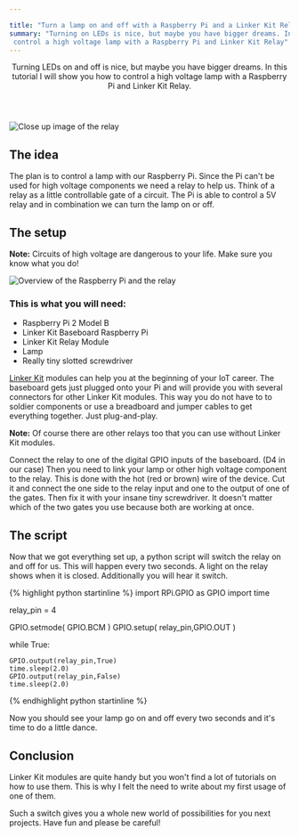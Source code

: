 ```yaml
---

title: "Turn a lamp on and off with a Raspberry Pi and a Linker Kit Relay"
summary: "Turning on LEDs is nice, but maybe you have bigger dreams. In this tutorial I will show you how to
 control a high voltage lamp with a Raspberry Pi and Linker Kit Relay"
---
```



<header>
Turning LEDs on and off is nice, but maybe you have bigger dreams. In this tutorial I will show you how to
 control a high voltage lamp with a Raspberry Pi and Linker Kit Relay.
</header>

<img  class="blogimage"  src="/images/blog/lamp_relay_close.jpg" 
alt="Close up image of the relay">

## The idea

The plan is to control a lamp with our Raspberry Pi. Since the Pi can't be used for high voltage components we need a 
relay to help us. Think of a relay as a little controllable gate of a circuit. The Pi is able to control a 5V relay and 
in combination we can turn the lamp on or off.

## The setup

 <div class="note"><strong>Note:</strong> Circuits of high voltage are dangerous to your life. Make sure you know what you do!</div>

<img  class="blogimage"  src="/images/blog/lamp_relay_overview.jpg" 
alt="Overview of the Raspberry Pi and the relay">

### This is what you will need:

* Raspberry Pi 2 Model B
* Linker Kit Baseboard Raspberry Pi
* Linker Kit Relay Module
* Lamp
* Really tiny slotted screwdriver

[Linker Kit](http://www.linksprite.com/) modules can help you at the beginning of your IoT career. The baseboard gets just
 plugged onto your Pi and will provide you with several connectors for other Linker Kit modules. This way you do not 
 have to to soldier components or use a breadboard and jumper cables to get everything together. Just plug-and-play.
 
 <div class="note"><strong>Note:</strong> Of course there are other relays too that you can use without Linker Kit modules.</div>
 
Connect the relay to one of the digital GPIO inputs of the baseboard. (D4 in our case) Then you need to link your lamp or other high voltage component to the relay. This is done with the hot (red or brown) wire of the device. Cut it and connect the one side to the relay input and one to the output of one of the gates. Then fix it with your insane tiny screwdriver. It doesn't matter which of the two gates you use because both are working at once. 

## The script

Now that we got everything set up, a python script will switch the relay on and off for us. This will happen every two seconds. A light on the relay shows when it is closed. Additionally you will hear it switch.

{% highlight python startinline %}
import RPi.GPIO as GPIO
import time
 
relay_pin = 4
 
GPIO.setmode( GPIO.BCM )
GPIO.setup( relay_pin,GPIO.OUT )
 
while True:
 
	GPIO.output(relay_pin,True)
	time.sleep(2.0)
	GPIO.output(relay_pin,False)
	time.sleep(2.0)
{% endhighlight python startinline %}

Now you should see your lamp go on and off every two seconds and it's time to do a little dance.

## Conclusion

Linker Kit modules are quite handy but you won't find a lot of tutorials on how to use them. This is why I felt the need to write about my first usage of one of them.

Such a switch gives you a whole new world of possibilities for you next projects. Have fun and please be careful!



